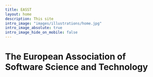 ```yaml
---
title: EASST
layout: home
description: This site
intro_image: "images/illustrations/home.jpg"
intro_image_absolute: true
intro_image_hide_on_mobile: false
---
```


# The European Association of Software Science and Technology


